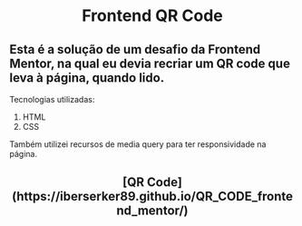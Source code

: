 <h1 align="center"> Frontend QR Code</h1 <h1>

## Esta é a solução de um desafio da Frontend Mentor, na qual eu devia recriar um QR code que leva à página, quando lido. 

Tecnologias utilizadas:
1. HTML
2. CSS

Também utilizei recursos de media query para ter responsividade na página.

<h2 align="center"> [QR Code](https://iberserker89.github.io/QR_CODE_frontend_mentor/) </h2>
